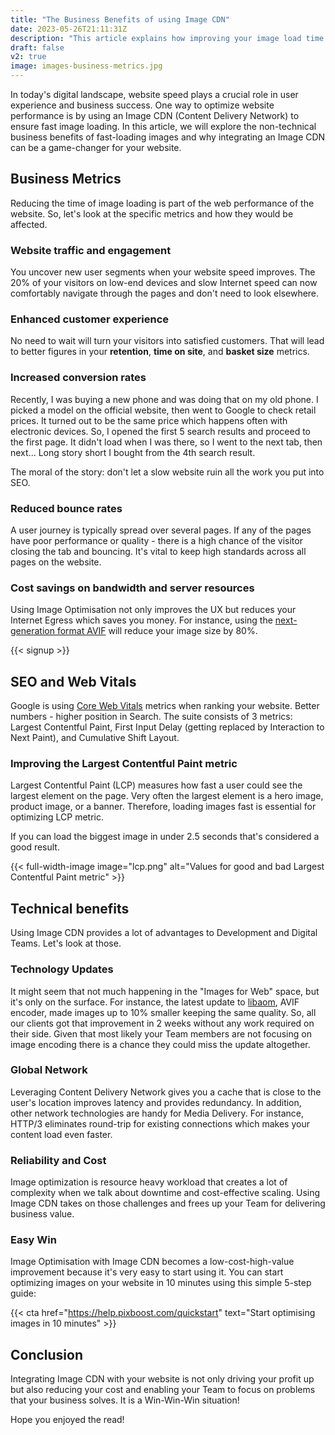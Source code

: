 ```yaml
---
title: "The Business Benefits of using Image CDN"
date: 2023-05-26T21:11:31Z
description: "This article explains how improving your image load time and using Image CDN impacts your business metrics, SEO and Development Team performance"
draft: false
v2: true
image: images-business-metrics.jpg
---
```


In today's digital landscape, website speed plays a crucial role in user experience and business success. One way to optimize website performance is by using an Image CDN (Content Delivery Network) to ensure fast image loading. In this article, we will explore the non-technical business benefits of fast-loading images and why integrating an Image CDN can be a game-changer for your website.

## Business Metrics

Reducing the time of image loading is part of the web performance of the website. So, let's look at the specific metrics and how they would be affected.

### Website traffic and engagement

You uncover new user segments when your website speed improves. The 20% of your visitors on low-end devices and slow Internet speed can now comfortably navigate through the pages and don't need to look elsewhere.

### Enhanced customer experience

No need to wait will turn your visitors into satisfied customers. That will lead to better figures in your **retention**, **time on site**, and **basket size** metrics.

### Increased conversion rates

Recently, I was buying a new phone and was doing that on my old phone. I picked a model on the official website, then went to Google to check retail prices. It turned out to be the same price which happens often with electronic devices. So, I opened the first 5 search results and proceed to the first page. It didn't load when I was there, so I went to the next tab, then next... Long story short I bought from the 4th search result.

The moral of the story: don't let a slow website ruin all the work you put into SEO.

### Reduced bounce rates

A user journey is typically spread over several pages. If any of the pages have poor performance or quality - there is a high chance of the visitor closing the tab and bouncing. It's vital to keep high standards across all pages on the website.

### Cost savings on bandwidth and server resources

Using Image Optimisation not only improves the UX but reduces your Internet Egress which saves you money. For instance, using the [next-generation format AVIF](https://pixboost.com/blog/next-gen-avif-format/#file-sizes-avif-vs-webp-vs-pngjpeg) will reduce your image size by 80%.

{{< signup >}}

## SEO and Web Vitals

Google is using [Core Web Vitals](https://web.dev/vitals/#core-web-vitals) metrics when ranking your website. Better numbers - higher position in Search. The suite consists of 3 metrics: Largest Contentful Paint, First Input Delay (getting replaced by Interaction to Next Paint), and Cumulative Shift Layout.

### Improving the Largest Contentful Paint metric

Largest Contentful Paint (LCP) measures how fast a user could see the largest element on the page. Very often the largest element is a hero image, product image, or a banner. Therefore, loading images fast is essential for optimizing LCP metric.

If you can load the biggest image in under 2.5 seconds that's considered a good result.

{{< full-width-image image="lcp.png" alt="Values for good and bad Largest Contentful Paint metric" >}}

## Technical benefits

Using Image CDN provides a lot of advantages to Development and Digital Teams. Let's look at those.

### Technology Updates

It might seem that not much happening in the "Images for Web" space, but it's only on the surface. For instance, the latest update to [libaom](https://aomedia.googlesource.com/aom/), AVIF encoder, made images up to 10% smaller keeping the same quality. So, all our clients got that improvement in 2 weeks without any work required on their side. Given that most likely your Team members are not focusing on image encoding there is a chance they could miss the update altogether.

### Global Network

Leveraging Content Delivery Network gives you a cache that is close to the user's location improves latency and provides redundancy. In addition, other network technologies are handy for Media Delivery. For instance, HTTP/3 eliminates round-trip for existing connections which makes your content load even faster.

### Reliability and Cost

Image optimization is resource heavy workload that creates a lot of complexity when we talk about downtime and cost-effective scaling. Using Image CDN takes on those challenges and frees up your Team for delivering business value.

### Easy Win 

Image Optimisation with Image CDN becomes a low-cost-high-value improvement because it's very easy to start using it. You can start optimizing images on your website in 10 minutes using this simple 5-step guide:

{{< cta href="https://help.pixboost.com/quickstart" text="Start optimising images in 10 minutes" >}}

## Conclusion

Integrating Image CDN with your website is not only driving your profit up but also reducing your cost and enabling your Team to focus on problems that your business solves. It is a Win-Win-Win situation!

Hope you enjoyed the read!